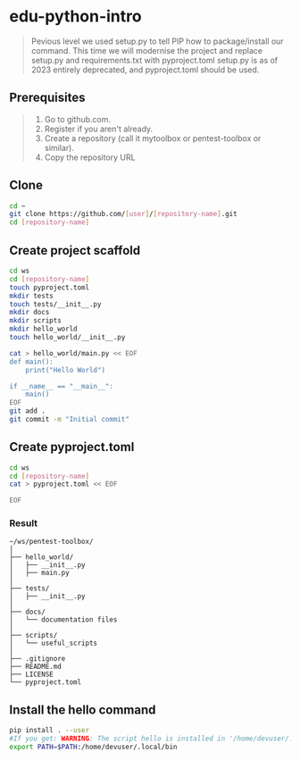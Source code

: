 # edu-python-intro

> Pevious level we used setup.py to tell PIP how to package/install our command.
> This time we will modernise the project and replace setup.py and requirements.txt with pyproject.toml
> setup.py is as of 2023 entirely deprecated, and pyproject.toml should be used.

## Prerequisites

> 1. Go to github.com.
> 2. Register if you aren't already.
> 3. Create a repository (call it mytoolbox or pentest-toolbox or similar).
> 4. Copy the repository URL


## Clone

```bash
cd ~
git clone https://github.com/[user]/[repository-name].git
cd [repository-name]
```

## Create project scaffold

```bash
cd ws
cd [repository-name]
touch pyproject.toml
mkdir tests
touch tests/__init__.py
mkdir docs
mkdir scripts
mkdir hello_world
touch hello_world/__init__.py

cat > hello_world/main.py << EOF
def main():
    print("Hello World")

if __name__ == "__main__":
    main()
EOF
git add .
git commit -m "Initial commit"
```

## Create pyproject.toml

```bash
cd ws
cd [repository-name]
cat > pyproject.toml << EOF

EOF
```



### Result

```
~/ws/pentest-toolbox/
│
├── hello_world/
│   ├── __init__.py
│   ├── main.py
│
├── tests/
│   ├── __init__.py
│
├── docs/
│   └── documentation files
│
├── scripts/
│   └── useful_scripts
│
├── .gitignore
├── README.md
├── LICENSE
└── pyproject.toml
```

## Install the hello command

```bash
pip install . --user
#If you get: WARNING: The script hello is installed in '/home/devuser/.local/bin' which is not on PATH.
export PATH=$PATH:/home/devuser/.local/bin
```
